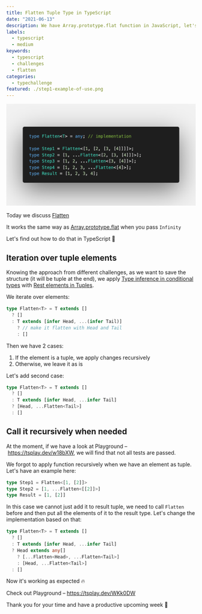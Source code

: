```yaml
---
title: Flatten Tuple Type in TypeScript
date: "2021-06-13"
description: We have Array.prototype.flat function in JavaScript, let's find out how to do that in TypeScript.
labels:
  - typescript
  - medium
keywords:
  - typescript
  - challenges
  - flatten
categories:
  - typechallenge
featured: ./step1-example-of-use.png
---
```


![Example of Flatten use](./step1-example-of-use.png)

Today we discuss [Flatten](https://github.com/type-challenges/type-challenges/blob/master/questions/459-medium-flatten/README.md)

It works the same way as [Array.prototype.flat](https://developer.mozilla.org/en-US/docs/Web/JavaScript/Reference/Global_Objects/Array/flat) when you pass `Infinity`

Let's find out how to do that in TypeScript 💪

## Iteration over tuple elements

Knowing the approach from different challenges, as we want to save the structure (it will be tuple at the end), we apply [Type inference in conditional types](https://www.typescriptlang.org/docs/handbook/release-notes/typescript-2-8.html#type-inference-in-conditional-types) with [Rest elements in Tuples](https://devblogs.microsoft.com/typescript/announcing-typescript-4-2/#non-trailing-rests).

We iterate over elements:

```ts
type Flatten<T> = T extends []
  ? []
  : T extends [infer Head, ...(infer Tail)]
    ? // make it flatten with Head and Tail
    : []
```

Then we have 2 cases:

1. If the element is a tuple, we apply changes recursively
2. Otherwise, we leave it as is

Let's add second case:

```ts
type Flatten<T> = T extends []
  ? []
  : T extends [infer Head, ...infer Tail]
  ? [Head, ...Flatten<Tail>]
  : []
```

## Call it recursively when needed

At the moment, if we have a look at Playground – https://tsplay.dev/w18bXW, we will find that not all tests are passed.

We forgot to apply function recursively when we have an element as tuple. Let's have an example here:

```ts
type Step1 = Flatten<[1, [2]]>
type Step2 = [1, ...Flatten<[[2]]>]
type Result = [1, [2]]
```

In this case we cannot just add it to result tuple, we need to call `Flatten` before and then put all the elements of it to the result type. Let's change the implementation based on that:

```ts
type Flatten<T> = T extends []
  ? []
  : T extends [infer Head, ...infer Tail]
  ? Head extends any[]
    ? [...Flatten<Head>, ...Flatten<Tail>]
    : [Head, ...Flatten<Tail>]
  : []
```

Now it's working as expected 🔥

Check out Playground – https://tsplay.dev/WKk0DW

Thank you for your time and have a productive upcoming week 🚀
